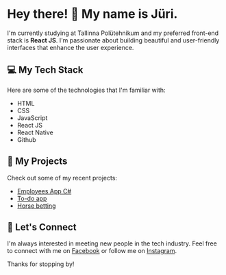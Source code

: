 # Hey there! 👋 My name is Jüri.

I'm currently studying at Tallinna Polütehnikum and my preferred front-end stack is **React JS**. I'm passionate about building beautiful and user-friendly interfaces that enhance the user experience. 

## 💻 My Tech Stack

Here are some of the technologies that I'm familiar with:

- HTML
- CSS
- JavaScript
- React JS
- React Native
- Github

## 🚀 My Projects

Check out some of my recent projects:

- [Employees App C#](https://github.com/jmihelson/Employees-App)
- [To-do app](https://github.com/jmihelson/todo-app)
- [Horse betting](https://github.com/jmihelson/horse-betting)

## 🤝 Let's Connect

I'm always interested in meeting new people in the tech industry. Feel free to connect with me on [Facebook](https://www.facebook.com/jmihelson/) or follow me on [Instagram](https://www.instagram.com/jmihelson_aerial/).

Thanks for stopping by!
